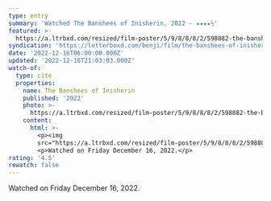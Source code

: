 ```yaml
---
type: entry
summary: 'Watched The Banshees of Inisherin, 2022 - ★★★★½'
featured: >-
  https://a.ltrbxd.com/resized/film-poster/5/9/8/8/8/2/598882-the-banshees-of-inisherin-0-600-0-900-crop.jpg?v=933f9af6e7
syndication: 'https://letterboxd.com/benji/film/the-banshees-of-inisherin/'
date: '2022-12-16T06:00:00.000Z'
updated: '2022-12-16T21:03:03.000Z'
watch-of:
  type: cite
  properties:
    name: The Banshees of Inisherin
    published: '2022'
    photo: >-
      https://a.ltrbxd.com/resized/film-poster/5/9/8/8/8/2/598882-the-banshees-of-inisherin-0-600-0-900-crop.jpg?v=933f9af6e7
    content:
      html: >-
        <p><img
        src="https://a.ltrbxd.com/resized/film-poster/5/9/8/8/8/2/598882-the-banshees-of-inisherin-0-600-0-900-crop.jpg?v=933f9af6e7"/></p>
        <p>Watched on Friday December 16, 2022.</p>
rating: '4.5'
rewatch: false
---
```

Watched on Friday December 16, 2022.
